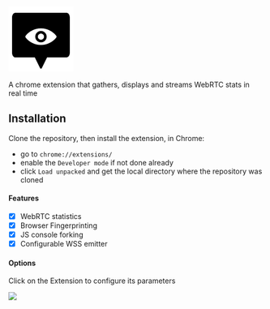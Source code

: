 <img src="https://github.com/lmangani/webrtc-publisher-stats/blob/master/icon128.png?raw=true" />

A chrome extension that gathers, displays and streams WebRTC stats in real time

## Installation

Clone the repository, then install the extension, in Chrome:
- go to `chrome://extensions/`
- enable the `Developer mode` if not done already
- click `Load unpacked` and get the local directory where the repository was cloned

#### Features

- [x] WebRTC statistics
- [x] Browser Fingerprinting
- [x] JS console forking
- [x] Configurable WSS emitter

#### Options
Click on the Extension to configure its parameters

<img src="https://i.imgur.com/drJGdpH.png" />
